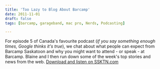 ```yaml
---
title: 'Too Lazy to Blog About Barcamp'
date: 2011-11-01
draft: false
tags: [barcamp, garageband, mac pro, Nerds, Podcasting]

---
```


For episode 5 of Canada's favourite podcast (_if you say something enough times, Google thinks it's true_), we chat about what people can expect from Barcamp Saskatoon and why you might want to attend - or speak - at Barcamp. Blaine and I then run down some of the week's top stories and news from the web. [Download and listen on SSKTN.com](http://ssktn.com/podcasts/tltb/005-too-lazy-to-blog-barcamp-preview-and-mac-pro-review/)